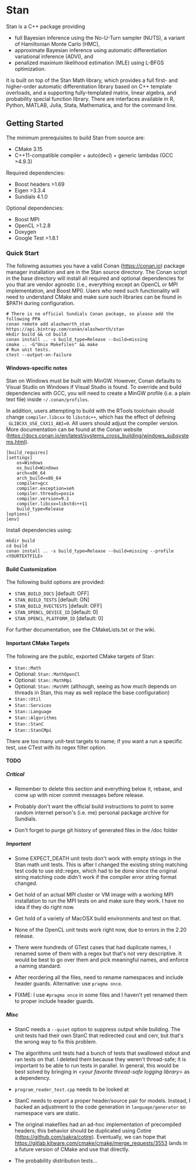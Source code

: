 # Stan
Stan is a C++ package providing 
* full Bayesian inference using the No-U-Turn sampler (NUTS), a variant of Hamiltonian Monte Carlo (HMC),
* approximate Bayesian inference using automatic differentiation variational inference (ADVI), and
* penalized maximum likelihood estimation (MLE) using L-BFGS optimization.

It is built on top of the Stan Math library, which provides a full first- and higher-order automatic differentiation library based on C++ template overloads, and a supporting fully-templated matrix, linear algebra, and probability special function library. There are interfaces available in R, Python, MATLAB, Julia, Stata, Mathematica, and for the command line.

## Getting Started

The minimum prerequisites to build Stan from source are:
* CMake 3.15
* C++11-compatible compiler + auto(decl) + generic lambdas (GCC >4.9.3)

Required dependencies:
* Boost headers >1.69
* Eigen >3.3.4
* Sundials 4.1.0

Optional dependencies:
* Boost MPI
* OpenCL >1.2.8
* Doxygen
* Google Test >1.8.1

### Quick Start

The following assumes you have a valid Conan (https://conan.io) package manager installation and are in the Stan source directory. The Conan script in the base directory will install all required and optional dependencies for you that are vendor agnostic (i.e., everything except an OpenCL or MPI implementation, and Boost MPI). Users who need such functionality will need to understand CMake and make sure such libraries can be found in $PATH during configuration.
```
# There is no official Sundials Conan package, so please add the following PPA
conan remote add alashworth_stan https://api.bintray.com/conan/alashworth/stan
mkdir build && cd build
conan install .. -s build_type=Release --build=missing
cmake .. -G"Unix Makefiles" && make
# Run unit tests.
ctest --output-on-failure
```
 
#### Windows-specific notes
Stan on Windows must be built with MinGW. However, Conan defaults to Visual Studio on Windows if Visual Studio is found. To override and build dependencies with GCC, you will need to create a MinGW profile (i.e. a plain text file) inside `~/.conan/profiles`. 
 
In addition, users attempting to build with the RTools toolchain should change `compiler.libcxx` to `libstdc++`, which has the effect of defining `_GLIBCXX_USE_CXX11_ABI=0`. All users should adjust the compiler version. More documentation can be found at the Conan website (https://docs.conan.io/en/latest/systems_cross_building/windows_subsystems.html).
```
[build_requires]
[settings]
    os=Windows
    os_build=Windows
    arch=x86_64
    arch_build=x86_64
    compiler=gcc
    compiler.exception=seh
    compiler.threads=posix
    compiler.version=9.1
    compiler.libcxx=libstdc++11
    build_type=Release
[options]
[env]
```
Install dependencies using:
```
mkdir build
cd build
conan install .. -s build_type=Release --build=missing --profile <YOURTEXTFILE>
```

#### Build Customization

The following build options are provided:

* `STAN_BUILD_DOCS`           [default: OFF]
* `STAN_BUILD_TESTS`          [default: ON]
* `STAN_BUILD_RVECTESTS`      [default: OFF]
* `STAN_OPENCL_DEVICE_ID`     [default: 0]
* `STAN_OPENCL_PLATFORM_ID`   [default: 0]

For further documentation, see the CMakeLists.txt or the wiki.

#### Important CMake Targets

The following are the public, exported CMake targets of Stan:

* `Stan::Math`
* Optional: `Stan::MathOpenCl`
* Optional: `Stan::MathMpi`
* Optional: `Stan::MathMt` (although, seeing as how much depends on threads in Stan, this may as well replace the base configuration)
* `Stan::Util`
* `Stan::Services`
* `Stan::Language`
* `Stan::Algorithms`
* `Stan::StanC`
* `Stan::StanCMpi`

There are too many unit-test targets to name; if you want a run a specific test, use CTest with its regex filter option.

#### TODO

##### Critical

* Remember to delete this section and everything below it, rebase, and come up with nicer commit messages before release.

* Probably don't want the official build instructions to point to some random internet person's (i.e. me) personal package archive for Sundials. 

* Don't forget to purge git history of generated files in the /doc folder

##### Important

* Some EXPECT_DEATH unit tests don't work with empty strings in the Stan math unit tests. This is after I changed the existing string matching test code to use std::regex, which had to be done since the original string matching code didn't work if the compiler error string format changed.

* Get hold of an actual MPI cluster or VM image with a working MPI installation to run the MPI tests on and make sure they work. I have no idea if they do right now.

* Get hold of a variety of MacOSX build environments and test on that.

* None of the OpenCL unit tests work right now, due to errors in the 2.20 release.

* There were hundreds of GTest cases that had duplicate names, I renamed some of them with a regex but that's not very descriptive. It would be best to go over them and pick meaningful names, and enforce a naming standard.

* After reordering all the files, need to rename namespaces and include header guards. Alternative: use `pragma once`. 

* FIXME: I use `#pragma once` in some files and I haven't yet renamed them to proper include header guards.

##### Misc

* StanC needs a `--quiet` option to suppress output while building. The unit tests had their own StanC that redirected cout and cerr, but that's the wrong way to fix this problem.

* The algorithms unit tests had a bunch of tests that swallowed stdout and ran tests on that. I deleted them because they weren't thread-safe; it is important to be able to run tests in parallel. In general, this would be best solved by bringing in <*your favorite thread-safe logging library*> as a dependency.

* `program_reader_test.cpp` needs to be looked at

* StanC needs to export a proper header/source pair for models. Instead, I hacked an adjustment to the code generation in `language/generator` so namespace vars are static.

* The original makefiles had an ad-hoc implementation of precompiled headers; this behavior should be duplicated using Cotire (https://github.com/sakra/cotire). Eventually, we can hope that https://gitlab.kitware.com/cmake/cmake/merge_requests/3553 lands in a future version of CMake and use that directly. 

* The probability distribution tests...